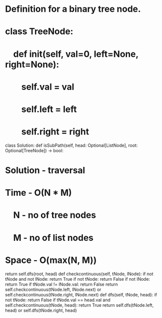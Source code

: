 # Definition for a binary tree node.
# class TreeNode:
#     def __init__(self, val=0, left=None, right=None):
#         self.val = val
#         self.left = left
#         self.right = right
class Solution:
def isSubPath(self, head: Optional[ListNode], root: Optional[TreeNode]) -> bool:
# Solution - traversal
# Time - O(N * M)
#     N - no of tree nodes
#     M - no of list nodes
# Space - O(max(N, M))
return self.dfs(root, head)
def checkcontinuous(self, tNode, lNode):
if not tNode and not lNode:
return True
if not tNode:
return False
if not lNode:
return True
if tNode.val != lNode.val:
return False
return self.checkcontinuous(tNode.left, lNode.next) or self.checkcontinuous(tNode.right, lNode.next)
def dfs(self, tNode, head):
if not tNode:
return False
if tNode.val == head.val and self.checkcontinuous(tNode, head):
return True
return self.dfs(tNode.left, head) or self.dfs(tNode.right, head)
```